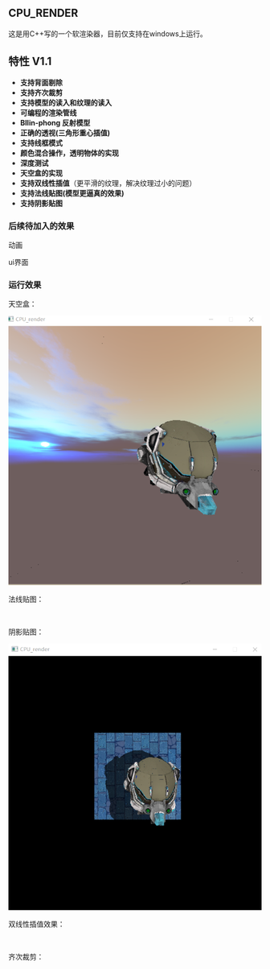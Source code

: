 ## CPU_RENDER

这是用C++写的一个软渲染器，目前仅支持在windows上运行。

## 特性 V1.1

- **支持背面剔除**
- **支持齐次裁剪**
- **支持模型的读入和纹理的读入**
- **可编程的渲染管线**
- **Bllin-phong 反射模型**
- **正确的透视(三角形重心插值)**
- **支持线框模式**
- **颜色混合操作，透明物体的实现**
- **深度测试**
- **天空盒的实现**
- **支持双线性插值**（更平滑的纹理，解决纹理过小的问题）
- **支持法线贴图(模型更逼真的效果)**
- **支持阴影贴图**

### 后续待加入的效果

动画

ui界面

### 运行效果

天空盒：

![Alt text](https://github.com/StarryAlfredo/CPU_rendering/blob/master/RunningEffectOfRender/skybox.PNG)

法线贴图：

​	

阴影贴图：

![Alt text](https://github.com/StarryAlfredo/CPU_rendering/blob/master/RunningEffectOfRender/shadow.png)

双线性插值效果：

​	

齐次裁剪：









